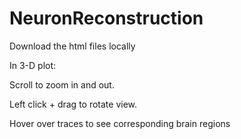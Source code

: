 # NeuronReconstruction

Download the html files locally


In 3-D plot:

Scroll to zoom in and out.

Left click + drag to rotate view.

Hover over traces to see corresponding brain regions
